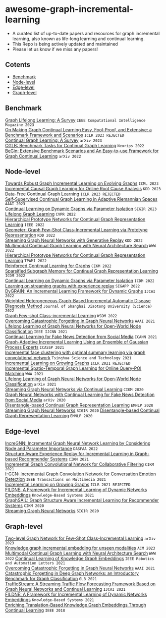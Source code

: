 # awesome-graph-incremental-learning
- A curated list of up-to-date papers and resources for graph incremental learning, also known as life-long learning and continual learning.
- This Repo is being actively updated and maintained
- Please let us know if we miss any papers!

## Cotents
- [Benchmark](#Benchmark)
- [Node-level](#Node-level)
- [Edge-level](#Edge-level)
- [Graph-level](#Graph-level)


## Benchmark

[Graph Lifelong Learning: A Survey](https://ieeexplore-ieee-org.eproxy.lib.hku.hk/abstract/document/10026151) ```IEEE Computational Intelligence Magazine 2023```\
[On Making Graph Continual Learning Easy, Fool-Proof, and Extensive: a Benchmark Framework and Scenarios](https://openreview.net/forum?id=doShL95X0hd) ```ICLR 2023 REJECTED```\
[Continual Graph Learning: A Survey](https://arxiv.org/abs/2301.12230) ```arXiv 2023```\
[CGLB: Benchmark Tasks for Continual Graph Learning](https://papers.nips.cc/paper_files/paper/2022/hash/548a41b9cac6f50dccf7e63e9e1b1b9b-Abstract-Datasets_and_Benchmarks.html) ```Neurips 2022```\
[BeGin: Extensive Benchmark Scenarios and An Easy-to-use Framework for Graph Continual Learning](https://arxiv.org/abs/2211.14568) ```arXiv 2022```



## Node-level
[Towards Robust Graph Incremental Learning on Evolving Graphs](https://icml.cc/virtual/2023/poster/24449) ```ICML 2023```\
[Incremental Causal Graph Learning for Online Root Cause Analysis](https://dl.acm.org/doi/abs/10.1145/3580305.3599392) ```KDD 2023```\
[Data-Free Continual Graph Learning](https://openreview.net/forum?id=RtB4CXS1Jxv) ```ICLR 2023 REJECTED```\
[Self-Supervised Continual Graph Learning in Adaptive Riemannian Spaces](https://ojs.aaai.org/index.php/AAAI/article/view/25586/25358) ```AAAI 2023```\
[Continual Learning on Dynamic Graphs via Parameter Isolation](https://dl.acm.org/doi/abs/10.1145/3539618.3591652) ```SIGIR 2023```\
[Lifelong Graph Learning](https://ieeexplore.ieee.org/document/9880376) ```CVPR 2022```\
[Hierarchical Prototype Networks for Continual Graph Representation Learning](https://ieeexplore.ieee.org/abstract/document/9808404) ```IEEE 2022```\
[Geometer: Graph Few-Shot Class-Incremental Learning via Prototype Representation](https://dl.acm.org/doi/abs/10.1145/3534678.3539280) ```KDD 2022```\
[Streaming Graph Neural Networks with Generative Replay](https://dl.acm.org/doi/10.1145/3534678.3539336) ```KDD 2022```\
[Multimodal Continual Graph Learning with Neural Architecture Search](https://dl.acm.org/doi/10.1145/3485447.3512176) ```WWW 2022```\
[Hierarchical Prototype Networks for Continual Graph Representation Learning](https://ieeexplore.ieee.org/document/9808404) ```TPAMI 2022```\
[Reinforced Continual Learning for Graphs](https://ojs.aaai.org/index.php/AAAI/article/view/25586/25358) ```CIKM 2022```\
[Sparsified Subgraph Memory for Continual Graph Representation Learning](https://ieeexplore.ieee.org/document/10027629) ```ICDM 2022```\
[Continual Learning on Dynamic Graphs via Parameter Isolation](https://ieeexplore.ieee.org/document/10027629) ```ICDM 2022```\
[Learning on streaming graphs with experience replay](https://dl.acm.org/doi/10.1145/3477314.3507113) ```SIGAPP 2022```\
[DyGRAIN: An Incremental Learning Framework for Dynamic Graphs](https://www.ijcai.org/proceedings/2022/0438.pdf) ```IJCAI 2022```\
[Weighted Heterogeneous Graph-Based Incremental Automatic Disease Diagnosis Method](https://link.springer.com/article/10.1007/s12204-022-2537-z) ```Journal of Shanghai Jiaotong University (Science) 2022```\
[Graph Few-shot Class-incremental Learning](https://dl.acm.org/doi/10.1145/3488560.3498455) ```WSDM 2022```\
[Overcoming Catastrophic Forgetting in Graph Neural Networks](https://ojs.aaai.org/index.php/AAAI/article/view/17049/16856) ```AAAI 2021```\
[Lifelong Learning of Graph Neural Networks for Open-World Node Classification](https://ieeexplore.ieee.org/abstract/document/9533412) ```IEEE IJCNN 2021```\
[Continual Learning for Fake News Detection from Social Media](https://dl.acm.org/doi/abs/10.1007/978-3-030-86340-1_30) ```ICANN 2021```\
[Graph-Adaptive Incremental Learning Using an Ensemble of Gaussian Process Experts](https://ieeexplore.ieee.org/document/9413970) ```ICASSP 2021```\
[Incremental face clustering with optimal summary learning via graph convolutional network](https://ieeexplore.ieee.org/abstract/document/9312781) ```Tsinghua Science and Technology 2021```\
[Incremental Learning on Growing Graphs](https://openreview.net/forum?id=nySHNUlKTVw) ```ICLR 2021 REJECTED```\
[Incremental Spatio-Temporal Graph Learning for Online Query-POI Matching](https://dl.acm.org/doi/10.1145/3442381.3449810) ```WWW 2021```\
[Lifelong Learning of Graph Neural Networks for Open-World Node Classification](https://arxiv.org/abs/2006.14422) ```arXiv 2021```\
[Streaming Graph Neural Networks via Continual Learning](https://dl.acm.org/doi/10.1145/3340531.3411963) ```CIKM 2020```\
[Graph Neural Networks with Continual Learning for Fake News Detection from Social Media](https://arxiv.org/abs/2007.03316) ```arXiv 2020```\
[Disentangle-based Continual Graph Representation Learning](https://aclanthology.org/2020.emnlp-main.237/) ```EMNLP 2020```\
[Streaming Graph Neural Networks](https://dl.acm.org/doi/abs/10.1145/3397271.3401092) ```SIGIR 2020```
[Disentangle-based Continual Graph Representation Learning](https://aclanthology.org/2020.emnlp-main.237/) ```EMNLP 2020```


## Edge-level
[IncreGNN: Incremental Graph Neural Network Learning by Considering Node and Parameter Importance](https://dl.acm.org/doi/abs/10.1007/978-3-031-00123-9_59) ```DASFAA 2022```\
[Structure Aware Experience Replay for Incremental Learning in Graph-based Recommender Systems](https://dl.acm.org/doi/10.1145/3459637.3482193) ```CIKM 2021```\
[Incremental Graph Convolutional Network for Collaborative Filtering](https://dl.acm.org/doi/10.1145/3459637.3482354) ```CIKM 2021```\
[I-GCN: Incremental Graph Convolution Network for Conversation Emotion Detection](https://ieeexplore.ieee.org/document/9565365) ```IEEE Transactions on Multimedia 2021```\
[Incremental Learning on Growing Graphs](https://openreview.net/forum?id=nySHNUlKTVw) ```ICLR 2021 REJECTED```\
[FILDNE: A Framework for Incremental Learning of Dynamic Networks Embeddings](https://dl.acm.org/doi/10.1016/j.knosys.2021.107453) ```Knowledge-Based Systems 2021```\
[GraphSAIL: Graph Structure Aware Incremental Learning for Recommender Systems](https://dl.acm.org/doi/10.1145/3340531.3412754) ```CIKM 2020```\
[Streaming Graph Neural Networks](https://dl.acm.org/doi/abs/10.1145/3397271.3401092) ```SIGIR 2020```

## Graph-level
[Two-level Graph Network for Few-Shot Class-Incremental Learning](https://arxiv.org/abs/2303.13862) ```arXiv 2023```\
[Knowledge graph incremental embedding for unseen modalities](https://dl.acm.org/doi/abs/10.1007/s10115-023-01868-9) ```ACM 2023```
[Multimodal Continual Graph Learning with Neural Architecture Search](https://dl.acm.org/doi/10.1145/3485447.3512176) ```WWW 2022```
[Continual Learning of Knowledge Graph Embeddings](https://ieeexplore.ieee.org/document/9343669) ```IEEE Robotics and Automation Letters 2021```\
[Overcoming Catastrophic Forgetting in Graph Neural Networks](https://ojs.aaai.org/index.php/AAAI/article/view/17049/16856) ```AAAI 2021```\
[Catastrophic Forgetting in Deep Graph Networks: an Introductory Benchmark for Graph Classification](https://arxiv.org/abs/2103.11750) ```GLB 2021```\
[TrafficStream: A Streaming Traffic Flow Forecasting Framework Based on Graph Neural Networks and Continual Learning](https://www.ijcai.org/proceedings/2021/0498.pdf) ```IJCAI 2021```\
[FILDNE: A Framework for Incremental Learning of Dynamic Networks Embeddings](https://dl.acm.org/doi/10.1016/j.knosys.2021.107453) ```Knowledge-Based Systems 2021```\
[Enriching Translation-Based Knowledge Graph Embeddings Through Continual Learning](https://ieeexplore.ieee.org/document/8486959) ```IEEE 2018```

